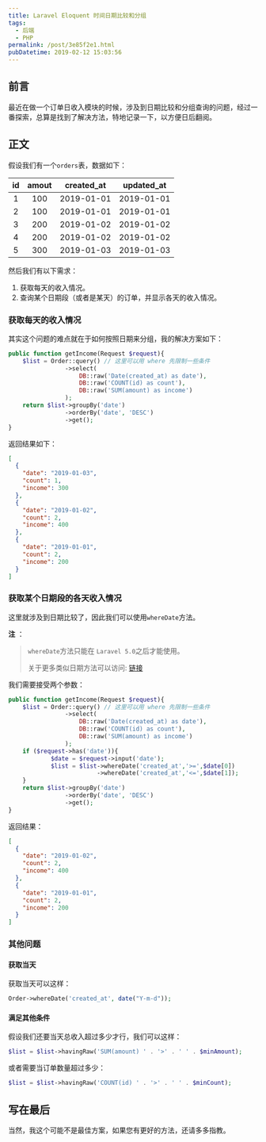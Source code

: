 ```yaml
---
title: Laravel Eloquent 时间日期比较和分组
tags:
  - 后端
  - PHP
permalink: /post/3e85f2e1.html
pubDatetime: 2019-02-12 15:03:56
---
```


## 前言

最近在做一个订单日收入模块的时候，涉及到日期比较和分组查询的问题，经过一番探索，总算是找到了解决方法，特地记录一下，以方便日后翻阅。

## 正文

假设我们有一个`orders`表，数据如下：

| id  | amout | created_at | updated_at |
| :-: | :---: | :--------: | :--------: |
|  1  |  100  | 2019-01-01 | 2019-01-01 |
|  2  |  100  | 2019-01-01 | 2019-01-01 |
|  3  |  200  | 2019-01-02 | 2019-01-02 |
|  4  |  200  | 2019-01-02 | 2019-01-02 |
|  5  |  300  | 2019-01-03 | 2019-01-03 |

然后我们有以下需求：

1. 获取每天的收入情况。
2. 查询某个日期段（或者是某天）的订单，并显示各天的收入情况。

### 获取每天的收入情况

其实这个问题的难点就在于如何按照日期来分组，我的解决方案如下：

```php
public function getIncome(Request $request){
	$list = Order::query() // 这里可以用 where 先限制一些条件
                ->select(
                    DB::raw('Date(created_at) as date'),
                    DB::raw('COUNT(id) as count'),
                    DB::raw('SUM(amount) as income')
                );
    return $list->groupBy('date')
                ->orderBy('date', 'DESC')
                ->get();
}
```

返回结果如下：

```json
[
  {
    "date": "2019-01-03",
    "count": 1,
    "income": 300
  },
  {
    "date": "2019-01-02",
    "count": 2,
    "income": 400
  },
  {
    "date": "2019-01-01",
    "count": 2,
    "income": 200
  }
]
```

### 获取某个日期段的各天收入情况

这里就涉及到日期比较了，因此我们可以使用`whereDate`方法。

**注** ：

> `whereDate`方法只能在 `Laravel 5.0`之后才能使用。
>
> 关于更多类似日期方法可以访问: [链接](https://www.cnblogs.com/huangshoushi/p/5875022.html)

我们需要接受两个参数：

```php
public function getIncome(Request $request){
	$list = Order::query() // 这里可以用 where 先限制一些条件
                ->select(
                    DB::raw('Date(created_at) as date'),
                    DB::raw('COUNT(id) as count'),
                    DB::raw('SUM(amount) as income')
                );
    if ($request->has('date')){
            $date = $request->input('date');
            $list = $list->whereDate('created_at','>=',$date[0])
                         ->whereDate('created_at','<=',$date[1]);
    }
    return $list->groupBy('date')
                ->orderBy('date', 'DESC')
                ->get();
}
```

返回结果：

```json
[
  {
    "date": "2019-01-02",
    "count": 2,
    "income": 400
  },
  {
    "date": "2019-01-01",
    "count": 2,
    "income": 200
  }
]
```

### 其他问题

#### 获取当天

获取当天可以这样：

```php
Order->whereDate('created_at', date("Y-m-d"));
```

#### 满足其他条件

假设我们还要当天总收入超过多少才行，我们可以这样：

```php
$list = $list->havingRaw('SUM(amount) ' . '>' . ' ' . $minAmount);
```

或者需要当订单数量超过多少：

```php
$list = $list->havingRaw('COUNT(id) ' . '>' . ' ' . $minCount);
```

## 写在最后

当然，我这个可能不是最佳方案，如果您有更好的方法，还请多多指教。

